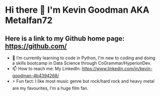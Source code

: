   # Hi there 👋 I'm Kevin Goodman AKA Metalfan72
  ## Here is a link to my Github home page: https://github.com/

- 🌱 I’m currently learning to code in Python, I'm new to coding and doing a skills bootcamp in Data Science through CoGrammar/HyperionDev.
- 📫 How to reach me: My LinkedIn: https://www.linkedin.com/in/kevin-goodman-4b4394268/
- ⚡ Fun fact: I like most music genre but rock/hard rock and heavy metal are my favourites, I'm a huge film fan.
